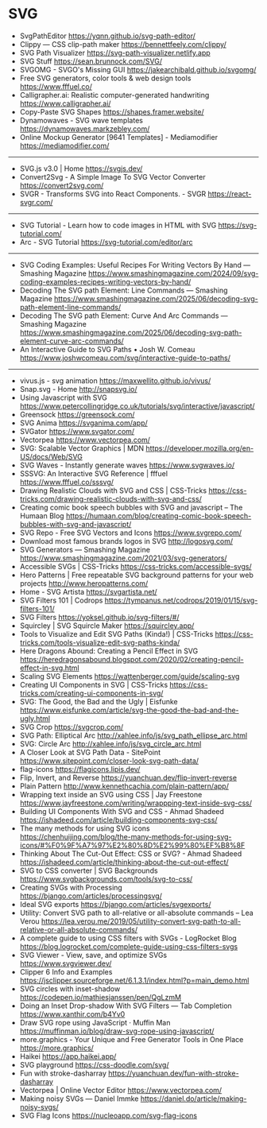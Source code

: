 # SVG


* SvgPathEditor <https://yqnn.github.io/svg-path-editor/>
* Clippy — CSS clip-path maker <https://bennettfeely.com/clippy/>
* SVG Path Visualizer <https://svg-path-visualizer.netlify.app>
* SVG Stuff <https://sean.brunnock.com/SVG/>
* SVGOMG - SVGO's Missing GUI <https://jakearchibald.github.io/svgomg/>
* Free SVG generators, color tools & web design tools <https://www.fffuel.co/>
* Calligrapher.ai: Realistic computer-generated handwriting <https://www.calligrapher.ai/>
* Copy-Paste SVG Shapes <https://shapes.framer.website/>
* Dynamowaves - SVG wave templates <https://dynamowaves.markzebley.com/>
* Online Mockup Generator [9641 Templates] - Mediamodifier <https://mediamodifier.com/>

---
* SVG.js v3.0 | Home <https://svgjs.dev/>
* Convert2Svg - A Simple Image To SVG Vector Converter <https://convert2svg.com/>
* SVGR - Transforms SVG into React Components. - SVGR <https://react-svgr.com/>

---

* SVG Tutorial - Learn how to code images in HTML with SVG <https://svg-tutorial.com/>
* Arc - SVG Tutorial <https://svg-tutorial.com/editor/arc>

---

* SVG Coding Examples: Useful Recipes For Writing Vectors By Hand — Smashing Magazine <https://www.smashingmagazine.com/2024/09/svg-coding-examples-recipes-writing-vectors-by-hand/>
* Decoding The SVG path Element: Line Commands — Smashing Magazine <https://www.smashingmagazine.com/2025/06/decoding-svg-path-element-line-commands/>
* Decoding The SVG path Element: Curve And Arc Commands — Smashing Magazine <https://www.smashingmagazine.com/2025/06/decoding-svg-path-element-curve-arc-commands/>
* An Interactive Guide to SVG Paths • Josh W. Comeau <https://www.joshwcomeau.com/svg/interactive-guide-to-paths/>

---

* vivus.js - svg animation <https://maxwellito.github.io/vivus/>
* Snap.svg - Home <http://snapsvg.io/>
* Using Javascript with SVG <https://www.petercollingridge.co.uk/tutorials/svg/interactive/javascript/>
* Greensock <https://greensock.com/>
* SVG Anima <https://svganima.com/app/>
* SVGator <https://www.svgator.com/>
* Vectorpea <https://www.vectorpea.com/> 
* SVG: Scalable Vector Graphics | MDN <https://developer.mozilla.org/en-US/docs/Web/SVG>
* SVG Waves - Instantly generate waves <https://www.svgwaves.io/>
* SSSVG: An Interactive SVG Reference | fffuel <https://www.fffuel.co/sssvg/>
* Drawing Realistic Clouds with SVG and CSS | CSS-Tricks <https://css-tricks.com/drawing-realistic-clouds-with-svg-and-css/>
* Creating comic book speech bubbles with SVG and javascript – The Humaan Blog <https://humaan.com/blog/creating-comic-book-speech-bubbles-with-svg-and-javascript/>
* SVG Repo - Free SVG Vectors and Icons <https://www.svgrepo.com/>
* Download most famous brands logos in SVG <http://logosvg.com/>
* SVG Generators — Smashing Magazine <https://www.smashingmagazine.com/2021/03/svg-generators/>
* Accessible SVGs | CSS-Tricks <https://css-tricks.com/accessible-svgs/>
* Hero Patterns | Free repeatable SVG background patterns for your web projects <http://www.heropatterns.com/>
* Home - SVG Artista <https://svgartista.net/>
* SVG Filters 101 | Codrops <https://tympanus.net/codrops/2019/01/15/svg-filters-101/>
* SVG Filters <https://yoksel.github.io/svg-filters/#/>
* Squircley | SVG Squircle Maker <https://squircley.app/>
* Tools to Visualize and Edit SVG Paths (Kinda!) | CSS-Tricks <https://css-tricks.com/tools-visualize-edit-svg-paths-kinda/>
* Here Dragons Abound: Creating a Pencil Effect in SVG <https://heredragonsabound.blogspot.com/2020/02/creating-pencil-effect-in-svg.html>
* Scaling SVG Elements <https://wattenberger.com/guide/scaling-svg>
* Creating UI Components in SVG | CSS-Tricks <https://css-tricks.com/creating-ui-components-in-svg/>
* SVG: The Good, the Bad and the Ugly | Eisfunke <https://www.eisfunke.com/article/svg-the-good-the-bad-and-the-ugly.html>
* SVG Crop <https://svgcrop.com/>
* SVG Path: Elliptical Arc <http://xahlee.info/js/svg_path_ellipse_arc.html>
* SVG: Circle Arc <http://xahlee.info/js/svg_circle_arc.html>
* A Closer Look at SVG Path Data - SitePoint <https://www.sitepoint.com/closer-look-svg-path-data/>
* flag-icons <https://flagicons.lipis.dev/>
* Flip, Invert, and Reverse <https://yuanchuan.dev/flip-invert-reverse>
* Plain Pattern <http://www.kennethcachia.com/plain-pattern/app/>
* Wrapping text inside an SVG using CSS | Jay Freestone <https://www.jayfreestone.com/writing/wrappping-text-inside-svg-css/>
* Building UI Components With SVG and CSS - Ahmad Shadeed <https://ishadeed.com/article/building-components-svg-css/>
* The many methods for using SVG icons <https://chenhuijing.com/blog/the-many-methods-for-using-svg-icons/#%F0%9F%A7%97%E2%80%8D%E2%99%80%EF%B8%8F>
* Thinking About The Cut-Out Effect: CSS or SVG? - Ahmad Shadeed <https://ishadeed.com/article/thinking-about-the-cut-out-effect/>
* SVG to CSS converter | SVG Backgrounds <https://www.svgbackgrounds.com/tools/svg-to-css/>
* Creating SVGs with Processing <https://bjango.com/articles/processingsvg/>
* Ideal SVG exports <https://bjango.com/articles/svgexports/>
* Utility: Convert SVG path to all-relative or all-absolute commands – Lea Verou <https://lea.verou.me/2019/05/utility-convert-svg-path-to-all-relative-or-all-absolute-commands/>
* A complete guide to using CSS filters with SVGs - LogRocket Blog <https://blog.logrocket.com/complete-guide-using-css-filters-svgs>
* SVG Viewer - View, save, and optimize SVGs <https://www.svgviewer.dev/>
* Clipper 6 Info and Examples <https://jsclipper.sourceforge.net/6.1.3.1/index.html?p=main_demo.html>
* SVG circles with inset-shadow <https://codepen.io/mathiesjanssen/pen/QgLzmM>
* Doing an Inset Drop-shadow With SVG Filters — Tab Completion <https://www.xanthir.com/b4Yv0>
* Draw SVG rope using JavaScript · Muffin Man <https://muffinman.io/blog/draw-svg-rope-using-javascript/>
* more.graphics - Your Unique and Free Generator Tools in One Place <https://more.graphics/>
* Haikei <https://app.haikei.app/>
* SVG playground <https://css-doodle.com/svg/>
* Fun with stroke-dasharray <https://yuanchuan.dev/fun-with-stroke-dasharray>
* Vectorpea | Online Vector Editor <https://www.vectorpea.com/>
* Making noisy SVGs — Daniel Immke <https://daniel.do/article/making-noisy-svgs/>
* SVG Flag Icons <https://nucleoapp.com/svg-flag-icons>

